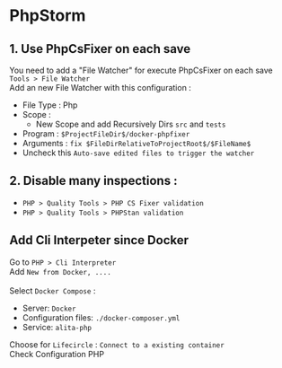 # PhpStorm

## 1. Use PhpCsFixer on each save
You need to add a "File Watcher" for execute PhpCsFixer on each save `Tools > File Watcher` \
Add an new File Watcher with this configuration :
* File Type : Php
* Scope : 
  * New Scope and add Recursively Dirs `src` and `tests`
* Program : `$ProjectFileDir$/docker-phpfixer`
* Arguments : `fix $FileDirRelativeToProjectRoot$/$FileName$`
* Uncheck this `Auto-save edited files to trigger the watcher`

## 2. Disable many inspections : 
- `PHP > Quality Tools > PHP CS Fixer validation` 
- `PHP > Quality Tools > PHPStan validation` 

## Add Cli Interpeter since Docker
Go to `PHP > Cli Interpreter` \
Add `New from Docker, ....` \
\
Select `Docker Compose` : 
- Server: `Docker`
- Configuration files: `./docker-composer.yml`
- Service: `alita-php`

Choose for `Lifecircle` : `Connect to a existing container` \
Check Configuration PHP

